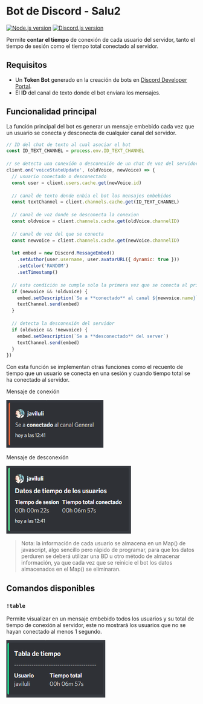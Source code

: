 # Bot de Discord - Salu2

<p>
  <a href="https://nodejs.org/es/"><img src="https://img.shields.io/badge/node.js-v14.16.1-%23339933" alt="Node.js version" /></a>
  <a href="https://discord.js.org/#/docs/main/12.5.3/general/welcome"><img src="https://img.shields.io/badge/discord.js-v12.5.1-%235865F2" alt="Discord.js version" /></a>
</p>

Permite **contar el tiempo** de conexión de cada usuario del servidor, tanto el tiempo de sesión como el tiempo total conectado al servidor.

## Requisitos

- Un **Token Bot** generado en la creación de bots en [Discord Developer Portal](https://discord.com/developers/applications).
- El **ID** del canal de texto donde el bot enviara los mensajes.

## Funcionalidad principal

La función principal del bot es generar un mensaje embebido cada vez que un usuario se conecta y desconecta de cualquier canal del servidor.

```js
// ID del chat de texto al cual asociar el bot
const ID_TEXT_CHANNEL = process.env.ID_TEXT_CHANNEL

// se detecta una conexión o desconexión de un chat de voz del servidor
client.on('voiceStateUpdate', (oldVoice, newVoice) => {
  // usuario conectado o desconectado
  const user = client.users.cache.get(newVoice.id)

  // canal de texto donde enbia el bot los mensajes embebidos
  const textChannel = client.channels.cache.get(ID_TEXT_CHANNEL)

  // canal de voz donde se desconecta la conexion
  const oldvoice = client.channels.cache.get(oldVoice.channelID)

  // canal de voz del que se conecta
  const newvoice = client.channels.cache.get(newVoice.channelID)

  let embed = new Discord.MessageEmbed()
    .setAuthor(user.username, user.avatarURL({ dynamic: true }))
    .setColor('RANDOM')
    .setTimestamp()

  // esta condición se cumple solo la primera vez que se conecta al primer canal de voz, eliminando la segunda condición ( && !oldvoice ) el bot detectara la reconexión de chat de voz distinto sin llegarse a abandonar el servidor
  if (newvoice && !oldvoice) {
    embed.setDescription(`Se a **conectado** al canal ${newvoice.name}`)
    textChannel.send(embed)
  }

  // detecta la desconexión del servidor
  if (oldvoice && !newvoice) {
    embed.setDescription(`Se a **desconectado** del server`)
    textChannel.send(embed)
  }
})
```

Con esta función se implementan otras funciones como el recuento de tiempo que un usuario se conecta en una sesión y cuando tiempo total se ha conectado al servidor.

Mensaje de conexión

![conexion](./src/img/conexionServer.PNG)

Mensaje de desconexión

![desconexion](./src/img/desconexionServer.PNG)

> Nota: la información de cada usuario se almacena en un Map() de javascript, algo sencillo pero rápido de programar, para que los datos perduren se deberá utilizar una BD u otro método de almacenar información, ya que cada vez que se reinicie el bot los datos almacenados en el Map() se eliminaran.

## Comandos disponibles

### `!table`

Permite visualizar en un mensaje embebido todos los usuarios y su total de tiempo de conexión al servidor, este no mostrará los usuarios que no se hayan conectado al menos 1 segundo.

![!tabla](./src/img/tabla.PNG)
